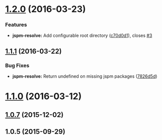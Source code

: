 <a name="1.2.0"></a>
# [1.2.0](https://github.com/nfl/jspm-resolve/compare/1.1.1...v1.2.0) (2016-03-23)


### Features

* **jspm-resolve:** Add configurable root directory ([c70d0d1](https://github.com/nfl/jspm-resolve/commit/c70d0d1)), closes [#3](https://github.com/nfl/jspm-resolve/issues/3)



<a name="1.1.1"></a>
## [1.1.1](https://github.com/nfl/jspm-resolve/compare/1.1.0...v1.1.1) (2016-03-22)


### Bug Fixes

* **jspm-resolve:** Return undefined on missing jspm packages ([7826d5d](https://github.com/nfl/jspm-resolve/commit/7826d5d))



<a name="1.1.0"></a>
# [1.1.0](https://github.com/nfl/jspm-resolve/compare/1.0.7...v1.1.0) (2016-03-12)




<a name="1.0.7"></a>
## [1.0.7](https://github.com/nfl/jspm-resolve/compare/1.0.5...1.0.7) (2015-12-02)




<a name="1.0.5"></a>
## 1.0.5 (2015-09-29)




